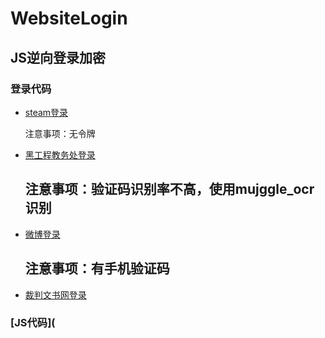 # WebsiteLogin

## JS逆向登录加密


### 登录代码

* [steam登录](https://github.com/Day-Bright/WebsiteLogin/blob/main/steam_login.py)

  注意事项：无令牌

* [黑工程教务处登录](https://github.com/Day-Bright/WebsiteLogin/blob/main/hljit_login.py)

  注意事项：验证码识别率不高，使用mujggle_ocr识别
  ---
* [微博登录](https://github.com/Day-Bright/WebsiteLogin/blob/main/weibo_login.py )

  注意事项：有手机验证码
  ---
* [裁判文书网登录](https://github.com/Day-Bright/caipanwenshu_spider)

### [JS代码](
